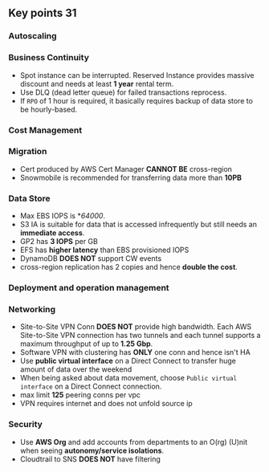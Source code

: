 ## Key points 31

### Autoscaling

### Business Continuity

- Spot instance can be interrupted. Reserved Instance provides massive discount and needs at least **1 year** rental term.
- Use DLQ (dead letter queue) for failed transactions reprocess.
- If `RPO` of 1 hour is required, it basically requires backup of data store to be hourly-based.

### Cost Management

### Migration

- Cert produced by AWS Cert Manager **CANNOT BE** cross-region
- Snowmobile is recommended for transferring data more than **10PB**

### Data Store

- Max EBS IOPS is **64000*.
- S3 IA is suitable for data that is accessed infrequently but still needs an **immediate access**.
- GP2 has **3 IOPS** per GB
- EFS has **higher latency** than EBS provisioned IOPS
- DynamoDB **DOES NOT** support CW events
- cross-region replication has 2 copies and hence **double the cost**.

### Deployment and operation management



### Networking

- Site-to-Site VPN Conn **DOES NOT** provide high bandwidth. Each AWS Site-to-Site VPN connection has two tunnels and each tunnel supports a maximum throughput of up to **1.25 Gbp**.
- Software VPN with clustering has **ONLY** one conn and hence isn't HA
- Use **public virtual interface** on a Direct Connect to transfer huge amount of data over the weekend
- When being asked about data movement, choose `Public virtual interface` on a Direct Connect connection.
- max limit **125** peering conns per vpc
- VPN requires internet and does not unfold source ip

### Security

- Use **AWS Org** and add accounts from departments to an O(rg) (U)nit when seeing **autonomy/service isolations**.
- Cloudtrail to SNS **DOES NOT** have filtering






